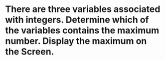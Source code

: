 # There are three variables associated with integers. Determine which of the variables contains the maximum number. Display the maximum on the Screen.